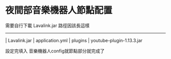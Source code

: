 # 夜間部音樂機器人節點配置

需要自行下載 Lavalink.jar
路徑因該長這樣
__________
| Lavalink.jar
| application.yml
| plugins
   | youtube-plugin-1.13.3.jar

設定完填入 音樂機器人config就節點部分就完成了
